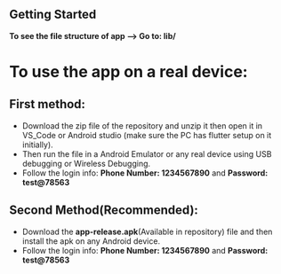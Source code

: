 ## Getting Started

**To see the file structure of app --> Go to: lib/** 

# To use the app on a real device:

## First method:
   - Download the zip file of the repository and unzip it then open it in VS_Code or Android studio (make sure the PC has flutter setup on it initially).
   - Then run the file in a Android Emulator or any real device using USB debugging or Wireless Debugging.
   - Follow the login info: **Phone Number: 1234567890** and **Password: test@78563**
     
## Second Method(Recommended):
  - Download the **app-release.apk**(Available in repository) file and then install the apk on any Android device.
  - Follow the login info: **Phone Number: 1234567890** and **Password: test@78563**
